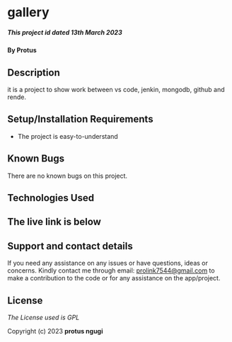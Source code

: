 # gallery
##### This project id dated 13th  March 2023

#### By **Protus**

## Description

it is a project to show work between vs code, jenkin, mongodb, github and rende.

## Setup/Installation Requirements

- The project is easy-to-understand

## Known Bugs

There are no known bugs on this project.

## Technologies Used

## The live link is below

## Support and contact details

If you need any assistance on any issues or have questions, ideas or concerns. Kindly contact me through email: prolink7544@gmail.com to make a contribution to the code or for any assistance on the app/project.

## License

_The License used is GPL_

Copyright (c) 2023 **protus ngugi**
